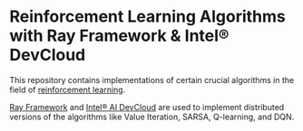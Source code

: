 # Reinforcement Learning Algorithms with Ray Framework & Intel&reg; DevCloud

This repository contains implementations of certain crucial algorithms in the field of [reinforcement learning](http://incompleteideas.net/book/the-book-2nd.html "Sutton & Barto Book: Reinforcement Learning: An Introduction"). 


[Ray Framework](https://docs.ray.io/en/latest/ "What is Ray? Documentation") and [Intel&reg; AI DevCloud](https://intelsoftwaresites.secure.force.com/devcloud/oneapi) are used to implement distributed versions of the algorithms like Value Iteration, SARSA, Q-learning, and DQN.

 
